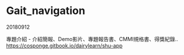 # Gait_navigation
20180912

專題介紹 - 介紹簡報、Demo影片、專題報告書、CMMI規格書、得獎紀錄..
https://cosponge.gitbook.io/dairylearn/shu-app
